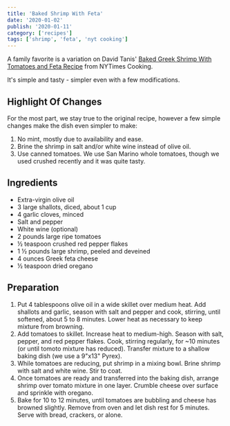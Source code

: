 ```yaml
---
title: 'Baked Shrimp With Feta'
date: '2020-01-02'
publish: '2020-01-11'
category: ['recipes']
tags: ['shrimp', 'feta', 'nyt cooking']
---
```


A family favorite is a variation on David Tanis' [Baked Greek Shrimp With Tomatoes and Feta Recipe](https://cooking.nytimes.com/recipes/1016693-baked-greek-shrimp-with-tomatoes-and-feta) from NYTimes Cooking.

It's simple and tasty - simpler even with a few modifications.

## Highlight Of Changes

For the most part, we stay true to the original recipe, however a few simple changes make the dish even simpler to make:

1. No mint, mostly due to availability and ease.
2. Brine the shrimp in salt and/or white wine instead of olive oil.
3. Use canned tomatoes. We use San Marino whole tomatoes, though we used crushed recently and it was quite tasty.

## Ingredients

- Extra-virgin olive oil
- 3 large shallots, diced, about 1 cup
- 4 garlic cloves, minced
- Salt and pepper
- White wine (optional)
- 2 pounds large ripe tomatoes
- ½ teaspoon crushed red pepper flakes
- 1 ½ pounds large shrimp, peeled and deveined
- 4 ounces Greek feta cheese
- ½ teaspoon dried oregano

## Preparation

1. Put 4 tablespoons olive oil in a wide skillet over medium heat. Add shallots and garlic, season with salt and pepper and cook, stirring, until softened, about 5 to 8 minutes. Lower heat as necessary to keep mixture from browning.
2. Add tomatoes to skillet. Increase heat to medium-high. Season with salt, pepper, and red pepper flakes. Cook, stirring regularly, for ~10 minutes (or until tomoto mixture has reduced). Transfer mixture to a shallow baking dish (we use a 9"x13" Pyrex).
3. While tomatoes are reducing, put shrimp in a mixing bowl. Brine shrimp with salt and white wine. Stir to coat.
4. Once tomatoes are ready and transferred into the baking dish, arrange shrimp over tomato mixture in one layer. Crumble cheese over surface and sprinkle with oregano.
5. Bake for 10 to 12 minutes, until tomatoes are bubbling and cheese has browned slightly. Remove from oven and let dish rest for 5 minutes. Serve with bread, crackers, or alone.
